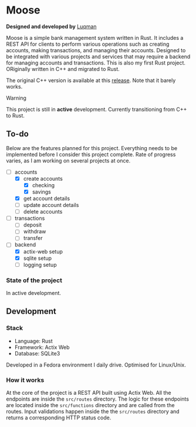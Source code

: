 # Moose

**Designed and developed by** [Luqman](https://theluqmn.github.io/)

Moose is a simple bank management system written in Rust. It includes a REST API for clients to perform various operations such as creating accounts, making transactions, and managing their accounts. Designed to be integrated with various projects and services that may require a backend for managing accounts and transactions. This is also my first Rust project. ORiginally written in C++ and migrated to Rust.

The original C++ version is available at this [release](https://github.com/TheLuqmn/Moose/releases/tag/v0.1.cpp). Note that it barely works.

> [!WARNING]
> This project is still in **active** development. Currently transitioning from C++ to Rust.

## To-do

Below are the features planned for this project. Everything needs to be implemented before I consider this project complete. Rate of progress varies, as I am working on several projects at once.

- [ ] accounts
  - [x] create accounts
    - [x] checking
    - [x] savings
  - [x] get account details
  - [ ] update account details
  - [ ] delete accounts
- [ ] transactions
  - [ ] deposit
  - [ ] withdraw
  - [ ] transfer
- [ ] backend
  - [x] actix-web setup
  - [x] sqlite setup
  - [ ] logging setup

### State of the project

In active development.

## Development

### Stack

- Language: Rust
- Framework: Actix Web
- Database: SQLite3

Developed in a Fedora environment I daily drive. Optimised for Linux/Unix.

### How it works

At the core of the project is a REST API built using Actix Web. All the endpoints are inside the `src/routes` directory. The logic for these endpoints are located inside the `src/functions` directory and are called from the routes. Input validations happen inside the the `src/routes` directory and returns a corresponding HTTP status code.
